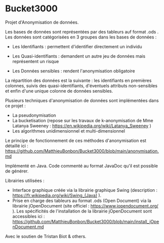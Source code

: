 # Bucket3000

Projet d'Anonymisation de données.

Les bases de données sont représentées par des tableurs auf format .ods .
Les données sont catégorisées en 3 groupes dans les bases de données :

  - Les Identifiants : permettent d'identifier directement un individu
  
  - Les Quasi-identifiants : demandent un autre jeu de données mais représentent un risque
  
  - Les Données sensibles : rendent l'anonymisation obligatoire

La répartition des données est la suivante : les identifiants en premières colonnes, suivis des quasi-identifiants,
d'éventuels attributs non-sensibles et enfin d'une unique colonne de données sensibles.

Plusieurs techniques d'anonymisation de données sont implémentées dans ce projet :
  - La pseudonymisation
  - La bucketisation (repose sur les travaux de k-anonymisation de Mme Latanya Sweeney : https://en.wikipedia.org/wiki/Latanya_Sweeney )
  - Les algorithmes unidimensionnel et multi-dimensionnel

Le principe de fonctionnement de ces méthodes d'anonymisation est détaillé ici : https://github.com/MatthieuBonbon/Bucket3000/blob/main/anonymisation.md

Implémenté en Java. Code commenté au format JavaDoc qu'il est possible de générer.

Librairies utilisées :
  - Interface graphique créée via la librairie graphique Swing (description : https://fr.wikipedia.org/wiki/Swing_(Java) ).
  - Prise en charge des tableurs au format .ods (Open Document) via la librairie jOpenDocument (site officiel : https://www.jopendocument.org/ ). Les spécificités de l'installation de la librairie jOpenDocument sont accessibles ici : https://github.com/MatthieuBonbon/Bucket3000/blob/main/install_jOpenDocument.md
 
 Avec le soutien de Tristan Biot & others.
